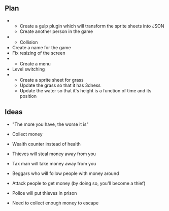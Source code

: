 ## Plan

-
    - Create a gulp plugin which will transform the sprite sheets into JSON
    - Create another person in the game
-
    - Collision
- Create a name for the game
- Fix resizing of the screen
-
    - Create a menu
- Level switching
-
    - Create a sprite sheet for grass
    - Update the grass so that it has 3dness
    - Update the water so that it's height is a function of time and its
      position

## Ideas

- "The more you have, the worse it is"

- Collect money
- Wealth counter instead of health
- Thieves will steal money away from you
- Tax man will take money away from you
- Beggars who will follow people with money around
- Attack people to get money (by doing so, you'll become a thief)
- Police will put thieves in prison

- Need to collect enough money to escape
